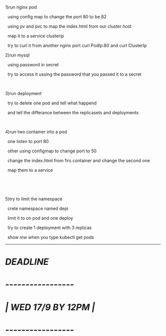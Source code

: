 1)run nginx pod 

&nbsp;	using config map to change the port 80 to be 82 

&nbsp;	using pv and pvc to map the index.html from our cluster host 

&nbsp;	map it to a service clusterip 

&nbsp;	try to curl it from another nginx port curl PodIp:80 and curl ClusterIp



2)run mysql 

&nbsp;	using password in secret

&nbsp;	try to access it ussing the password that you passed it to a secret 

&nbsp;	



3)run deployment 

&nbsp;	try to delete one pod and tell what happend

&nbsp;	and tell the differance between the replicasets and deployments

&nbsp;	

4)run two container into a pod 

&nbsp;	one listen to port 80 

&nbsp;	other using configmap  to change port to 50 

&nbsp;	change the index.html from firs container and change the second one 

&nbsp;	map them to a service

&nbsp;	

&nbsp;	

5)try to limit the namespace

&nbsp;	crete namespace named depi 

&nbsp;	limit it to on pod and one deploy 

&nbsp;	try to create 1 deployment with 3 replicas 

&nbsp;	show mw when you type kubectl get pods 	

--------------------------------------------------

#      	     *DEADLINE*

#  	     *-----------------*

# 	     *| WED 17/9 BY 12PM |*

#  	     *-----------------*